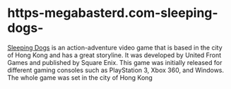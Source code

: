 # https-megabasterd.com-sleeping-dogs-
[Sleeping Dogs](https://megabasterd.com/sleeping-dogs/) is an action-adventure video game that is based in the city of Hong Kong and has a great storyline. It was developed by United Front Games and published by Square Enix. This game was initially released for different gaming consoles such as PlayStation 3, Xbox 360, and Windows. The whole game was set in the city of Hong Kong
